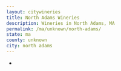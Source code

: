 ```yaml
---
layout: citywineries
title: North Adams Wineries
description: Wineries in North Adams, MA
permalink: /ma/unknown/north-adams/
state: ma
county: unknown
city: north adams
---
```

-
